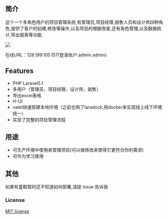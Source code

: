 ## 简介
这个一个多角色用户的项目管理系统,有管理员,项目经理,销售人员和设计师四种角色,提供了客户的创建,修改等操作,以及项目的增删改查,还有角色管理,以及数据统计,导出报表等功能.

![](http://i2.buimg.com/4851/58a819af65fc4bf7.png)

在线URL：128.199.105.157(登录账户:admin admin)

##  Features

- PHP Laravel5.1
- 多用户（管理员，项目经理，设计师，销售）
- 导出excel表格
- H-UI
- valet快速搭建本地环境（之前也用了laradock,用docker来实现线上线下环境统一）
- 实现了完整的项目管理流程

## 用途

- 可生产环境中使用来管理项目(可以做修改来使得它更符合你的需求)
- 可作为学习使用

## 其他
如果有童鞋暂时还不知道如何部署,请提 issue 告诉我

### License
 [MIT license](http://opensource.org/licenses/MIT)
